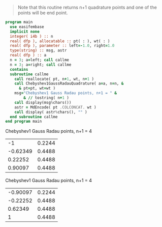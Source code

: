 > Note that this routine returns n+1 quadrature points and one of the points will be end point.

```fortran
program main
  use easifembase
  implicit none
  integer( i4b ) :: n
  real( dfp ), allocatable :: pt( : ), wt( : )
  real( dfp ), parameter :: left=-1.0, right=1.0
  type(string) :: msg, astr
  real( dfp ) :: a
  n = 3; a=left; call callme
  n = 3; a=right; call callme
  contains
  subroutine callme
    call reallocate( pt, n+1, wt, n+1 )
    call Chebyshev1GaussRadauQuadrature( a=a, n=n, &
      & pt=pt, wt=wt )
    msg="Chebyshev1 Gauss Radau points, n+1 = " &
        & // tostring( n+1 )
    call display(msg%chars())
    astr = MdEncode( pt .COLCONCAT. wt )
    call display( astr%chars(), "" )
  end subroutine callme
end program main
```

Chebyshev1 Gauss Radau points, n+1 = 4

 |  |  |
 |  --- |  --- |
 | -1 | 0.2244 |
 | -0.62349 | 0.4488 |
 | 0.22252 | 0.4488 |
 | 0.90097 | 0.4488 |

Chebyshev1 Gauss Radau points, n+1 = 4

 |  |  |
 |  --- |  --- |
 | -0.90097 | 0.2244 |
 | -0.22252 | 0.4488 |
 | 0.62349 | 0.4488 |
 | 1 | 0.4488 |
